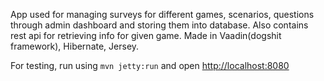 App used for managing surveys for different games, scenarios, questions through admin dashboard and storing them into database.
Also contains rest api for retrieving info for given game.
Made in Vaadin(dogshit framework), Hibernate, Jersey.

For testing, run using `mvn jetty:run` and open [http://localhost:8080](http://localhost:8080)
